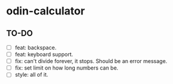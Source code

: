 # odin-calculator

## TO-DO

- [ ] feat: backspace.
- [ ] feat: keyboard support.
- [ ] fix: can't divide forever, it stops. Should be an error message.
- [ ] fix: set limit on how long numbers can be.
- [ ] style: all of it.
